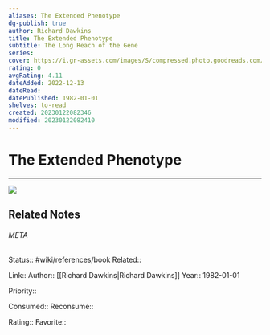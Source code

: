 ```yaml
---
aliases: The Extended Phenotype
dg-publish: true
author: Richard Dawkins
title: The Extended Phenotype
subtitle: The Long Reach of the Gene
series: 
cover: https://i.gr-assets.com/images/S/compressed.photo.goodreads.com/books/1336065913l/61538.jpg
rating: 0
avgRating: 4.11
dateAdded: 2022-12-13
dateRead: 
datePublished: 1982-01-01
shelves: to-read
created: 20230122082346
modified: 20230122082410
---
```

# The Extended Phenotype
---
![](https://i.gr-assets.com/images/S/compressed.photo.goodreads.com/books/1336065913l/61538.jpg)

## Related Notes




###### META
Status:: #wiki/references/book
Related:: 

Link:: 
Author:: [[Richard Dawkins\|Richard Dawkins]]
Year:: 1982-01-01

Priority:: 

Consumed:: 
Reconsume:: 

Rating:: 
Favorite:: 
